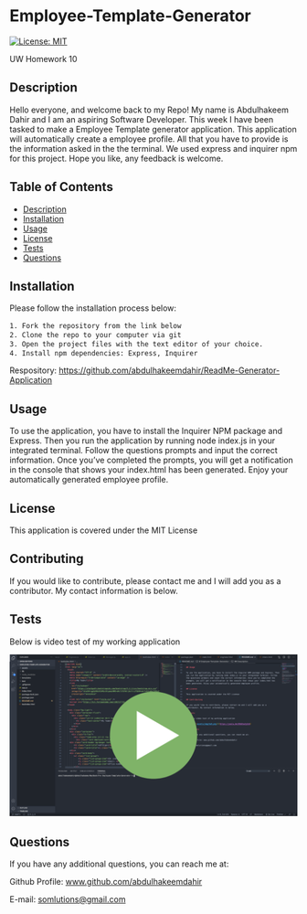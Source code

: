 # Employee-Template-Generator

[![License: MIT](https://img.shields.io/badge/License-MIT-yellow.svg)](https://opensource.org/licenses/MIT)

UW Homework 10

## Description

Hello everyone, and welcome back to my Repo! My name is Abdulhakeem Dahir and I am an aspiring Software Developer. This week I have been tasked to make a Employee Template generator application. This application will automatically create a employee profile. All that you have to provide is the information asked in the the terminal. We used express and inquirer npm for this project. Hope you like, any feedback is welcome.

## Table of Contents

- [Description](#description)
- [Installation](#installation)
- [Usage](#usage)
- [License](#license)
- [Tests](#tests)
- [Questions](#questions)

## Installation

Please follow the installation process below:

```
1. Fork the repository from the link below
2. Clone the repo to your computer via git
3. Open the project files with the text editor of your choice.
4. Install npm dependencies: Express, Inquirer

```

Respository:
https://github.com/abdulhakeemdahir/ReadMe-Generator-Application

## Usage

To use the application, you have to install the Inquirer NPM package and Express. Then you run the application by running node index.js in your integrated terminal. Follow the questions prompts and input the correct information. Once you’ve completed the prompts, you will get a notification in the console that shows your index.html has been generated. Enjoy your automatically generated employee profile.

## License

This application is covered under the MIT License

## Contributing

If you would like to contribute, please contact me and I will add you as a contributor. My contact information is below.

## Tests

Below is video test of my working application

[![image](assets/hw10.png)](https://youtu.be/8XbOkw5yGnk)

## Questions

If you have any additional questions, you can reach me at:

Github Profile: www.github.com/abdulhakeemdahir

E-mail: somlutions@gmail.com
